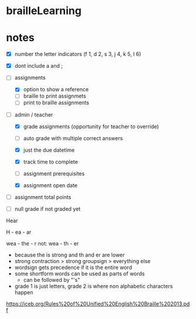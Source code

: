 # brailleLearning


# notes

- [x] number the letter indicators (f 1, d 2, s 3, j 4, k 5, l 6)
- [x] dont include a and ;
- [ ] assignments
  - [x] option to show a reference
  <!-- - [ ] option to hide text live feed (always hidden for now) -->
  - [ ] braille to print assignmets
  - [ ] print to braille assignments
- [ ] admin / teacher
  - [x] grade assignments (opportunity for teacher to override)
  - [ ] auto grade with multiple correct answers
  - [x] just the due datetime
  - [x] track time to complete
  - [ ] assignment prerequisites
  - [x] assignment open date


- [ ] assignment total points
- [ ] null grade if not graded yet


Hear

H - ea - ar


wea - the - r
not: wea - th - er
- because the is strong and th and er are lower
- strong contraction > strong groupsign > everything else
- wordsign gets precedence if it is the entire word
- some shortform words can be used as parts of words
  - can be followed by "'s"
- grade 1 is just letters, grade 2 is where non alphabetic characters happen

https://iceb.org/Rules%20of%20Unified%20English%20Braille%202013.pdf